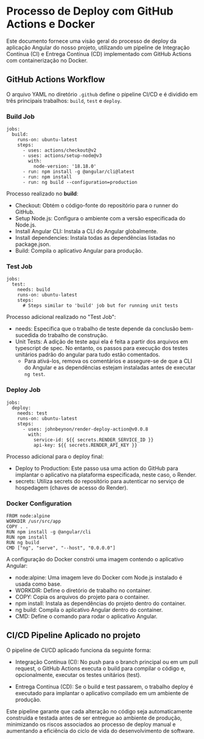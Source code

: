 # Processo de Deploy com GitHub Actions e Docker

Este documento fornece uma visão geral do processo de deploy da aplicação Angular do nosso projeto, utilizando um pipeline de Integração Contínua (CI) e Entrega Contínua (CD) implementado com GitHub Actions com containerização no Docker.

## GitHub Actions Workflow

O arquivo YAML no diretório `.github` define o pipeline CI/CD e é dividido em três principais trabalhos: `build`, `test` e `deploy`.

### Build Job

```
jobs:
  build:
    runs-on: ubuntu-latest
    steps:
      - uses: actions/checkout@v2
      - uses: actions/setup-node@v3
        with:
          node-version: '18.18.0'
      - run: npm install -g @angular/cli@latest
      - run: npm install
      - run: ng build --configuration=production
```
Processo realizado no **build**:

- Checkout: Obtém o código-fonte do repositório para o runner do GitHub.
- Setup Node.js: Configura o ambiente com a versão especificada do Node.js.
- Install Angular CLI: Instala a CLI do Angular globalmente.
- Install dependencies: Instala todas as dependências listadas no package.json.
- Build: Compila o aplicativo Angular para produção.

### Test Job
```
jobs:
  test:
    needs: build
    runs-on: ubuntu-latest
    steps:
      # Steps similar to 'build' job but for running unit tests
```
Processo adicional realizado no "Test Job":

- needs: Especifica que o trabalho de teste depende da conclusão bem-sucedida do trabalho de construção.
- Unit Tests: A adição de teste aqui ela é feita a partir dos arquivos em typescript de spec. No entanto, os passos para execução dos testes unitários padrão do angular para tudo estão comentados. 
    - Para ativá-los, remova os comentários e assegure-se de que a CLI do Angular e as dependências estejam instaladas antes de executar `ng test`.

### Deploy Job

```
jobs:
  deploy:
    needs: test
    runs-on: ubuntu-latest
    steps:
      - uses: johnbeynon/render-deploy-action@v0.0.8
        with:
          service-id: ${{ secrets.RENDER_SERVICE_ID }}
          api-key: ${{ secrets.RENDER_API_KEY }}
```
Processo adicional para o deploy final:

- Deploy to Production: Este passo usa uma action do GitHub para implantar o aplicativo na plataforma especificada, neste caso, o Render.
- secrets: Utiliza secrets do repositório para autenticar no serviço de hospedagem (chaves de acesso do Render).

### Docker Configuration 

```
FROM node:alpine
WORKDIR /usr/src/app
COPY . .
RUN npm install -g @angular/cli
RUN npm install
RUN ng build
CMD ["ng", "serve", "--host", "0.0.0.0"]
```

A configuração do Docker constrói uma imagem contendo o aplicativo Angular:

- node:alpine: Uma imagem leve do Docker com Node.js instalado é usada como base.
- WORKDIR: Define o diretório de trabalho no container.
- COPY: Copia os arquivos do projeto para o container.
- npm install: Instala as dependências do projeto dentro do container.
- ng build: Compila o aplicativo Angular dentro do container.
- CMD: Define o comando para rodar o aplicativo Angular.


## CI/CD Pipeline Aplicado no projeto

O pipeline de CI/CD aplicado funciona da seguinte forma:

- Integração Contínua (CI): No push para o branch principal ou em um pull request, o GitHub Actions executa o build para compilar o código e, opcionalmente, executar os testes unitários (test).

- Entrega Contínua (CD): Se o build e test passarem, o trabalho deploy é executado para implantar o aplicativo compilado em um ambiente de produção.

Este pipeline garante que cada alteração no código seja automaticamente construída e testada antes de ser entregue ao ambiente de produção, minimizando os riscos associados ao processo de deploy manual e aumentando a eficiência do ciclo de vida do desenvolvimento de software.


